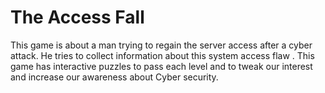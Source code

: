 # The Access Fall

This game is about a man trying to regain the server access after a cyber attack. He tries to collect information about this system access flaw . This game has interactive puzzles to pass each level and to tweak our interest and increase our awareness about Cyber security.
